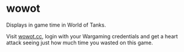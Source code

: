 # wowot
Displays in game time in World of Tanks.

Visit [wowot.cc](https://wowot.cc), login with your Wargaming credentials and get a heart attack seeing just how much time you wasted on this game.
